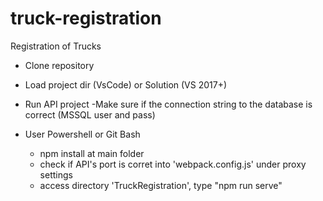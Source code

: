 # truck-registration
Registration of Trucks


- Clone repository

- Load project dir (VsCode) or Solution (VS 2017+)

- Run API project
	-Make sure if the connection string to the database is correct (MSSQL user and pass)

- User Powershell or Git Bash
	- npm install at main folder
	- check if API's port is corret into 'webpack.config.js' under proxy settings
	- access directory 'TruckRegistration', type "npm run serve"
